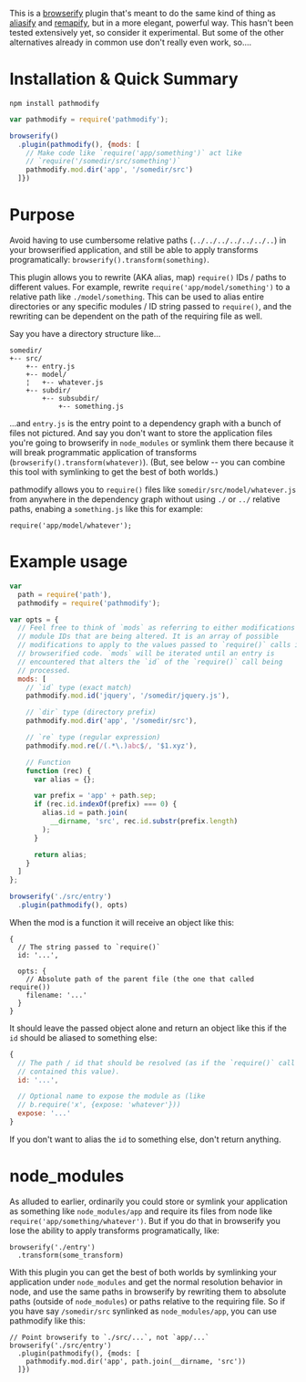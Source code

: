 This is a [browserify](https://github.com/substack/node-browserify) plugin that's meant to do the same kind of thing as [aliasify](https://github.com/benbria/aliasify) and [remapify](https://github.com/joeybaker/remapify), but in a more elegant, powerful way. This hasn't been tested extensively yet, so consider it experimental. But some of the other alternatives already in common use don't really even work, so....

# Installation & Quick Summary
`npm install pathmodify`

```js
var pathmodify = require('pathmodify');

browserify()
  .plugin(pathmodify(), {mods: [
    // Make code like `require('app/something')` act like
    // `require('/somedir/src/something')`
    pathmodify.mod.dir('app', '/somedir/src')
  ]})
```

# Purpose

Avoid having to use cumbersome relative paths (`../../../../../../..`) in your browserified application, and still be able to apply transforms programatically: `browserify().transform(something)`.

This plugin allows you to rewrite (AKA alias, map) `require()` IDs / paths to different values. For example, rewrite `require('app/model/something')` to a relative path like `./model/something`. This can be used to alias entire directories or any specific modules / ID string passed to `require()`, and the rewriting can be dependent on the path of the requiring file as well.

Say you have a directory structure like...

    somedir/
    +-- src/
        +-- entry.js
        +-- model/
        ¦   +-- whatever.js
        +-- subdir/
            +-- subsubdir/
                +-- something.js

...and `entry.js` is the entry point to a dependency graph with a bunch of files not pictured. And say you don't want to store the application files you're going to browserify in `node_modules` or symlink them there because it will break programmatic application of transforms (`browserify().transform(whatever)`). (But, see below -- you can combine this tool with symlinking to get the best of both worlds.)

pathmodify allows you to `require()` files like `somedir/src/model/whatever.js` from anywhere in the dependency graph without using `./` or `../` relative paths, enabing a `something.js` like this for example:

```es6
require('app/model/whatever');
```

# Example usage

```javascript
var
  path = require('path'),
  pathmodify = require('pathmodify');

var opts = {
  // Feel free to think of `mods` as referring to either modifications or
  // module IDs that are being altered. It is an array of possible
  // modifications to apply to the values passed to `require()` calls in the
  // browserified code. `mods` will be iterated until an entry is
  // encountered that alters the `id` of the `require()` call being
  // processed.
  mods: [
    // `id` type (exact match)
    pathmodify.mod.id('jquery', '/somedir/jquery.js'),

    // `dir` type (directory prefix)
    pathmodify.mod.dir('app', '/somedir/src'),

    // `re` type (regular expression)
    pathmodify.mod.re(/(.*\.)abc$/, '$1.xyz'),

    // Function
    function (rec) {
      var alias = {};

      var prefix = 'app' + path.sep;
      if (rec.id.indexOf(prefix) === 0) {
        alias.id = path.join(
          __dirname, 'src', rec.id.substr(prefix.length)
        );
      }

      return alias;
    }
  ]
};

browserify('./src/entry')
  .plugin(pathmodify(), opts)
```

When the mod is a function it will receive an object like this:

```JS
{
  // The string passed to `require()`
  id: '...',

  opts: {
    // Absolute path of the parent file (the one that called require())
    filename: '...'
  }
}
```

It should leave the passed object alone and return an object like this if the `id` should be aliased to something else:

```JAVAscript
{
  // The path / id that should be resolved (as if the `require()` call
  // contained this value).
  id: '...',

  // Optional name to expose the module as (like
  // b.require('x', {expose: 'whatever'}))
  expose: '...'
}
```

If you don't want to alias the `id` to something else, don't return anything.

# node_modules

As alluded to earlier, ordinarily you could store or symlink your application as something like `node_modules/app` and require its files from node like `require('app/something/whatever')`. But if you do that in browserify you lose the ability to apply transforms programatically, like:

```Js
browserify('./entry')
  .transform(some_transform)
```

With this plugin you can get the best of both worlds by symlinking your application under `node_modules` and get the normal resolution behavior in node, and use the same paths in browserify by rewriting them to absolute paths (outside of `node_modules`) or paths relative to the requiring file. So if you have say `/somedir/src` synlinked as `node_modules/app`, you can use pathmodify like this:

```jS
// Point browserify to `./src/...`, not `app/...`
browserify('./src/entry')
  .plugin(pathmodify(), {mods: [
    pathmodify.mod.dir('app', path.join(__dirname, 'src'))
  ]})
```
